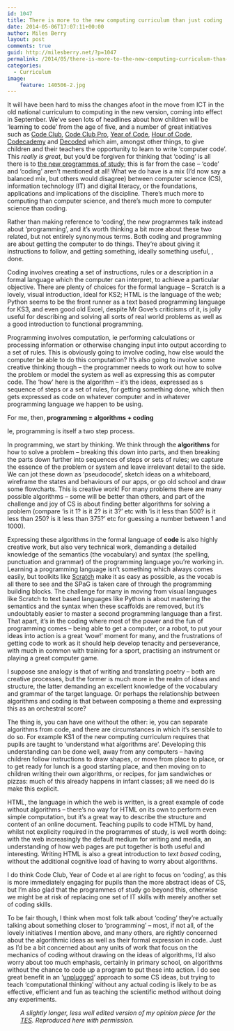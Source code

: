 ```yaml
---
id: 1047
title: There is more to the new computing curriculum than just coding
date: 2014-05-06T17:07:11+00:00
author: Miles Berry
layout: post 
comments: true
guid: http://milesberry.net/?p=1047
permalink: /2014/05/there-is-more-to-the-new-computing-curriculum-than-just-coding/
categories:
  - Curriculum
image:
    feature: 140506-2.jpg
---
```

It will have been hard to miss the changes afoot in the move from ICT in the old national curriculum to computing in the new version, coming into effect in September. We&#8217;ve seen lots of headlines about how children will be &#8216;learning to code&#8217; from the age of five, and a number of great initiatives such as [Code Club](https://www.codeclub.org.uk/), [Code Club Pro](http://codeclubpro.org/), [Year of Code](http://yearofcode.org/), [Hour of Code](http://uk.code.org/), [Codecademy](http://www.codecademy.com/) and [Decoded](http://decoded.co/uk/education/) which aim, amongst other things, to give children and their teachers the opportunity to learn to write &#8216;computer code&#8217;. This _really is great_, but you&#8217;d be forgiven for thinking that &#8216;coding&#8217; is all there is to [the new programmes of study](https://www.gov.uk/government/publications/national-curriculum-in-england-computing-programmes-of-study/national-curriculum-in-england-computing-programmes-of-study); this is far from the case &#8211; &#8216;code&#8217; and &#8216;coding&#8217; aren&#8217;t mentioned at all! What we do have is a mix (I&#8217;d now say a balanced mix, but others would disagree) between computer science (CS), information technology (IT) and digital literacy, or the foundations, applications and implications of the discipline. There&#8217;s much more to computing than computer science, and there&#8217;s much more to computer science than coding.

Rather than making reference to &#8216;coding&#8217;, the new programmes talk instead about &#8216;programming&#8217;, and it&#8217;s worth thinking a bit more about these two related, but not entirely synonymous terms. Both coding and programming are about getting the computer to do things. They&#8217;re about giving it instructions to follow, and getting something, ideally something useful, , done.

Coding involves creating a set of instructions, rules or a description in a formal language which the computer can interpret, to achieve a particular objective. There are plenty of choices for the formal language &#8211; Scratch is a lovely, visual introduction, ideal for KS2; HTML is the language of the web; Python seems to be the front runner as a text based programming language for KS3, and even good old Excel, despite Mr Gove&#8217;s criticisms of it, is jolly useful for describing and solving all sorts of real world problems as well as a good introduction to functional programming.

Programming involves computation, ie performing calculations or processing information or otherwise changing input into output according to a set of rules. This is obviously going to involve coding, how else would the computer be able to do this computation? It&#8217;s also going to involve some creative thinking though &#8211; the programmer needs to work out how to solve the problem or model the system as well as expressing this as computer code. The &#8216;how&#8217; here is the algorithm &#8211; it&#8217;s the ideas, expressed as s sequence of steps or a set of rules, for getting something done, which then gets expressed as code on whatever computer and in whatever programming language we happen to be using.

For me, then, **programming = algorithms + coding**

Ie, programming is itself a two step process.

In programming, we start by thinking. We think through the **algorithms** for how to solve a problem &#8211; breaking this down into parts, and then breaking the parts down further into sequences of steps or sets of rules; we capture the essence of the problem or system and leave irrelevant detail to the side. We can jot these down as &#8216;pseudocode&#8217;, sketch ideas on a whiteboard, wireframe the states and behaviours of our apps, or go old school and draw some flowcharts. This is creative work! For many problems there are many possible algorithms &#8211; some will be better than others, and part of the challenge and joy of CS is about finding better algorithms for solving a problem (compare &#8216;is it 1? is it 2? is it 3?&#8217; etc with &#8216;is it less than 500? is it less than 250? is it less than 375?&#8217; etc for guessing a number between 1 and 1000).

Expressing these algorithms in the formal language of **code** is also highly creative work, but also very technical work, demanding a detailed knowledge of the semantics (the vocabulary) and syntax (the spelling, punctuation and grammar) of the programming language you&#8217;re working in. Learning a programming language isn&#8217;t something which always comes easily, but toolkits like [Scratch](http://scratch.mit.edu/) make it as easy as possible, as the vocab is all there to see and the SPaG is taken care of through the programming building blocks. The challenge for many in moving from visual languages like Scratch to text based languages like Python is about mastering the semantics and the syntax when these scaffolds are removed, but it&#8217;s undoubtably easier to master a second programming language than a first. That apart, it&#8217;s in the coding where most of the power and the fun of programming comes &#8211; being able to get a computer, or a robot, to put your ideas into action is a great &#8216;wow!&#8217; moment for many, and the frustrations of getting code to work as it should help develop tenacity and perseverance, with much in common with training for a sport, practising an instrument or playing a great computer game.

I suppose sne analogy is that of writing and translating poetry &#8211; both are creative processes, but the former is much more in the realm of ideas and structure, the latter demanding an excellent knowledge of the vocabulary and grammar of the target language. Or perhaps the relationship between algorithms and coding is that between composing a theme and expressing this as an orchestral score?

The thing is, you can have one without the other: ie, you can separate algorithms from code, and there are circumstances in which it&#8217;s sensible to do so. For example KS1 of the new computing curriculum requires that pupils are taught to &#8216;understand what algorithms are&#8217;. Developing this understanding can be done well, away from any computers &#8211; having children follow instructions to draw shapes, or move from place to place, or to get ready for lunch is a good starting place, and then moving on to children writing their own algorithms, or recipes, for jam sandwiches or pizzas: much of this already happens in infant classes; all we need do is make this explicit.

HTML, the language in which the web is written, is a great example of code without algorithms &#8211; there&#8217;s no way for HTML on its own to perform even simple computation, but it&#8217;s a great way to describe the structure and content of an online document. Teaching pupils to code HTML by hand, whilst not explicity required in the programmes of study, is well worth doing: with the web increasingly the default medium for writing and media, an understanding of how web pages are put together is both useful and interesting. Writing HTML is also a great introduction to _text based_ coding, without the additional cognitive load of having to worry about algorithms.

I do think Code Club, Year of Code et al are right to focus on &#8216;coding&#8217;, as this is more immediately engaging for pupils than the more abstract ideas of CS, but I&#8217;m also glad that the programmes of study go beyond this, otherwise we might be at risk of replacing one set of IT skills with merely another set of coding skills.

To be fair though, I think when most folk talk about &#8216;coding&#8217; they&#8217;re actually talking about something closer to &#8216;programming&#8217; &#8211; most, if not all, of the lovely initiatives I mention above, and many others, are rightly concerned about the algorithmic ideas as well as their formal expression in code. Just as I&#8217;d be a bit concerned about any units of work that focus on the mechanics of coding without drawing on the ideas of algorithms, I&#8217;d also worry about too much emphasis, certainly in primary school, on algorithms without the chance to code up a program to put these into action. I do see great benefit in an &#8216;[unplugged](http://csunplugged.org/)&#8216; approach to some CS ideas, but trying to teach &#8216;computational thinking&#8217; without any actual coding is likely to be as effective, efficient and fun as teaching the scientific method without doing any experiments.

<p style="padding-left: 30px;">
  <em>A slightly longer, less well edited version of my opinion piece for the <a href="http://news.tes.co.uk/b/opinion/2014/05/06/39-there-is-more-to-the-new-computing-curriculum-than-just-coding-39.aspx" target="_blank">TES</a>. Reproduced here with permission.</em>
</p>
